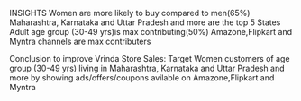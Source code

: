 INSIGHTS 
Women are more likely to buy compared to men(65%)
Maharashtra, Karnataka and Uttar Pradesh and more are the top 5 States
Adult age group (30-49 yrs)is max contributing(50%)
Amazone,Flipkart and Myntra channels are max contributers

Conclusion to improve Vrinda Store Sales:
Target Women customers of age group (30-49 yrs) living in Maharashtra, Karnataka 
and Uttar Pradesh and more by showing ads/offers/coupons avilable on Amazone,Flipkart and Myntra
